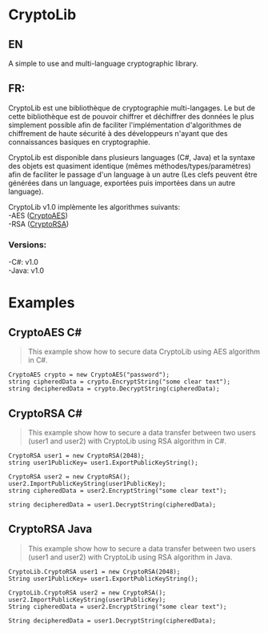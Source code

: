 # CryptoLib  
## EN
A simple to use and multi-language cryptographic library.


## FR:
CryptoLib est une bibliothèque de cryptographie multi-langages.
Le but de cette bibliothèque est de pouvoir chiffrer et déchiffrer des données le plus simplement possible afin de faciliter l'implémentation d'algorithmes de chiffrement de haute sécurité à des développeurs n'ayant que des connaissances basiques en cryptographie.  

CryptoLib est disponible dans plusieurs languages (C#, Java) et la syntaxe des objets est quasiment identique (mêmes méthodes/types/paramètres) afin de faciliter le passage d'un language à un autre (Les clefs peuvent être générées dans un language, exportées puis importées dans un autre language).

CryptoLib v1.0 implèmente les algorithmes suivants:  
-AES ([CryptoAES](https://github.com/Any0ne22/CryptoLib/wiki/(Fr)CryptoAES))  
-RSA ([CryptoRSA](https://github.com/Any0ne22/CryptoLib/wiki/(Fr)CryptoRSA))  

### Versions:  
-C#: v1.0  
-Java: v1.0


# Examples  

## CryptoAES C#

> This example show how to secure data CryptoLib using AES algorithm in C#.

`CryptoAES crypto = new CryptoAES("password");`  
`string cipheredData = crypto.EncryptString("some clear text");`  
`string decipheredData = crypto.DecryptString(cipheredData);`  

## CryptoRSA C#

> This example show how to secure a data transfer between two users (user1 and user2) with CryptoLib using RSA algorithm in C#.

`CryptoRSA user1 = new CryptoRSA(2048);`  
`string user1PublicKey= user1.ExportPublicKeyString();`  

`CryptoRSA user2 = new CryptoRSA();`  
`user2.ImportPublicKeyString(user1PublicKey);`  
`string cipheredData = user2.EncryptString("some clear text");`  

`string decipheredData = user1.DecryptString(cipheredData);`  

## CryptoRSA Java

> This example show how to secure a data transfer between two users (user1 and user2) with CryptoLib using RSA algorithm in Java.

`CryptoLib.CryptoRSA user1 = new CryptoRSA(2048);`  
`String user1PublicKey= user1.ExportPublicKeyString();`  

`CryptoLib.CryptoRSA user2 = new CryptoRSA();`  
`user2.ImportPublicKeyString(user1PublicKey);`  
`String cipheredData = user2.EncryptString("some clear text");`  

`String decipheredData = user1.DecryptString(cipheredData);`  
